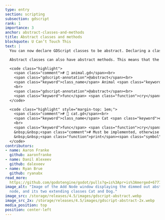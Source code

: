 ```yaml
---
type: entry
section: scripting
subsection: gdscript
rank: 1
importance: 3
anchor: abstract-classes-and-methods
title: Abstract classes and methods
blockquote: U Can’t Touch This
text: |
  You can now declare GDScript classes to be abstract. Declaring a class abstract means that the class is not meant to be instantiated directly. That means that you can prevent instances of a class, let’s say, `Animal`, that doesn’t mean anything itself other than to be extended by "concrete" classes like `Cat` and `Dog`.

  Abstract classes can also have abstract methods. This means that the method must be implemented in any class that extends it.

  <code class="highlight">
    <span class="comment"># 📄 animal.gd</span><br>
    <span class="gdscript-annotation">@abstract</span><br>
    <span class="keyword">class_name</span> Animal <span class="keyword">extends</span> <span class="enginetype">Node</span><br>
    <br>
    <span class="gdscript-annotation">@abstract</span><br>
    <span class="keyword">func</span> <span class="function">cry</span><span class="symbol">() -></span> <span class="enginetype">void</span>
  </code>

  <code class="highlight" style="margin-top: 1em;">
    <span class="comment"># 📄 cat.gd</span><br>
    <span class="keyword">class_name</span> Cat <span class="keyword">extends</span> <span class="usertype">Animal</span><br>
    <br>
    <span class="keyword">func</span> <span class="function">cry</span><span class="symbol">() -></span> <span class="enginetype">void</span><span class="symbol">:</span><br>
    &nbsp;&nbsp;<span class="comment"># Must be implemented, otherwise an error will be thrown.</span><br>
    &nbsp;&nbsp;<span class="function">print</span><span class="symbol">(</span><span class="string">"Meow!"</span><span class="symbol">)</span>
  </code>
contributors:
- name: Aaron Franke
  github: aaronfranke
- name: Danil Alexeev
  github: dalexeev
- name: Ryan Brue
  github: ryanabx
read_more: 
  https://github.com/godotengine/godot/pulls?q=is%3Apr+is%3Amerged+67777+106409+107717
image_alt: "Image of the Add Node window displaying the dimmed out abstract Animal
  node, and its two extending classes Cat and Dog."
image_src: /storage/releases/4.5/images/gdscript-abstract.webp
image_src_2x: /storage/releases/4.5/images/gdscript-abstract-2x.webp
media_position: top
position: center-left
---
```

